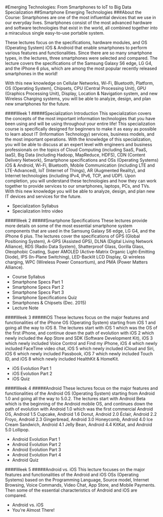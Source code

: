 #Emerging Technologies: From Smartphones to IoT to Big Data Specialization
##Smartphone Emerging Technologies
###About the Course:
Smartphones are one of the most influential devices that we use in our everyday lives. Smartphones consist of the most advanced hardware and software technologies that exist in the world, all combined together into a miraculous single easy-to-use portable system.

These lectures focus on the specifications, hardware modules, and OS (Operating System) iOS & Android that enable smartphones to perform various features and functionalities. Since there are so many smartphone types, in the lectures, three smartphones were selected and compared. The lecture covers the specifications of the Samsung Galaxy S6 edge, LG G4, and the iPhone 6 plus, which are among the most popular recently released smartphones in the world!

With this new knowledge on Cellular Networks, Wi-Fi, Bluetooth, Platform, OS (Operating System), Chipsets, CPU (Central Processing Unit), GPU (Graphics Processing Unit), Display, Location & Navigation system, and new Wireless Charging systems, you will be able to analyze, design, and plan new smartphones for the future.

####Week 1 
#####Specialization Introduction
This specialization covers the concepts of the most important information technologies that you have been using and will be using throughout your entire life! This specialization course is specifically designed for beginners to make it as easy as possible to learn about IT (Information Technology) services, business models, and the most important operations. With the knowledge of this specialization, you will be able to discuss at an expert level with engineers and business professionals on the topics of Cloud Computing (including SaaS, PaaS, IaaS), Big Data (including Hadoop, MapReduce, HDFS), CDN (Content Delivery Network), Smartphone specifications and OSs (Operating Systems) iOS & Android, Wi-Fi, Bluetooth, Mobile Communication (including LTE and LTE-Advanced), IoT (Internet of Things), AR (Augmented Reality), and Internet technologies (including IPv4, IPv6, TCP, and UDP). Upon completion, you will understand these technologies and how they can work together to provide services to our smartphones, laptops, PCs, and TVs. With this new knowledge you will be able to analyze, design, and plan new IT devices and services for the future.

- Specialization Syllabus
- Specialization Intro video

####Week 2
#####Smartphone Specifications
These lectures provide more details on some of the most essential smartphone system components that are used in the Samsung Galaxy S6 edge, LG G4, and the iPhone 6 plus. The lectures cover the specifications of GPS (Global Positioning System), A-GPS (Assisted GPS), DLNA (Digital Living Network Alliance), RDS (Radio Data System), Shatterproof Glass, Gorilla Glass, Oleophobic Coating, Super AMOLED (Active-Matrix Organic Light-Emitting Diode), IPS (In-Plane Switching), LED-Backlit LCD Display, Qi wireless charging, WPC (Wireless Power Consortium), and PMA (Power Matters Alliance).

- Course Syllabus
- Smartphone Specs Part 1
- Smartphone Specs Part 2
- Smartphone Specs Part 3
- Smartphone Specifications Quiz
- Smartphones & Chipsets (Dec. 2015)
- Lecture Note

####Week 3
#####iOS
These lectures focus on the major features and functionalities of the iPhone OS (Operating System) starting from iOS 1 and going all the way to iOS 8. The lectures start with iOS 1 which was the OS of the first iPhone, and continue down the path of evolution with iOS 2 which newly included the App Store and SDK (Software Development Kit), iOS 3 which newly included Voice Control and Find my iPhone, iOS 4 which newly included FaceTime video chat, iOS 5 which newly included iCloud and Siri, iOS 6 which newly included Passbook, iOS 7 which newly included Touch ID, and iOS 8 which newly included HealthKit & HomeKit.

- iOS Evolution Part 1
- iOS Evolution Part 2
- iOS Quiz

####Week 4
#####Android
These lectures focus on the major features and functionalities of the Android OS (Operating System) starting from Android 1.0 and going all the way to 5.0.2. The lectures start with Android Beta which is the beginning of the Android mobile OS, and continues down the path of evolution with Android 1.0 which was the first commercial Android OS, Android 1.5 Cupcake, Android 1.6 Donut, Android 2.0 Éclair, Android 2.2 Froyo, Android 2.3 Gingerbread, Android 3.0 Honeycomb, Android 4.0 Ice Cream Sandwich, Android 4.1 Jelly Bean, Android 4.4 KitKat, and Android 5.0 Lollipop.

- Android Evolution Part 1
- Android Evolution Part 2
- Android Evolution Part 3
- Android Evolution Part 4
- Android Quiz

####Week 5
#####Android vs. iOS
This lecture focuses on the major features and functionalities of the Android and iOS OSs (Operating Systems) based on the Programming Language, Source model, Internet Browsing, Voice Commands, Video Chat, App Store, and Mobile Payments. Then some of the essential characteristics of Android and iOS are compared.

- Android vs. iOS
- You're Almost There!